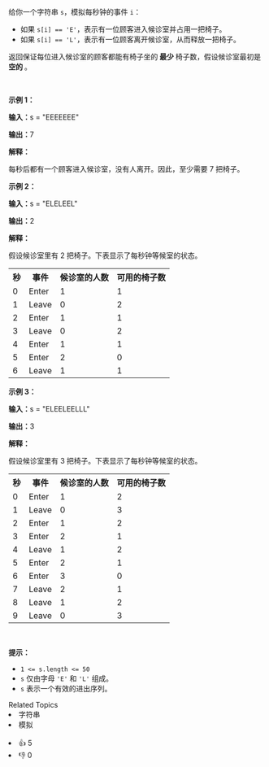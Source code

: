 <p>给你一个字符串 <code>s</code>，模拟每秒钟的事件 <code>i</code>：</p>

<ul> 
 <li>如果 <code>s[i] == 'E'</code>，表示有一位顾客进入候诊室并占用一把椅子。</li> 
 <li>如果 <code>s[i] == 'L'</code>，表示有一位顾客离开候诊室，从而释放一把椅子。</li> 
</ul>

<p>返回保证每位进入候诊室的顾客都能有椅子坐的<strong> 最少 </strong>椅子数，假设候诊室最初是 <strong>空的 </strong>。</p>

<p>&nbsp;</p>

<p><strong class="example">示例 1：</strong></p>

<div class="example-block"> 
 <p><strong>输入：</strong><span class="example-io">s = "EEEEEEE"</span></p> 
</div>

<p><strong>输出：</strong><span class="example-io">7</span></p>

<p><strong>解释：</strong></p>

<p>每秒后都有一个顾客进入候诊室，没有人离开。因此，至少需要 7 把椅子。</p>

<p><strong class="example">示例 2：</strong></p>

<div class="example-block"> 
 <p><strong>输入：</strong><span class="example-io">s = "ELELEEL"</span></p> 
</div>

<p><strong>输出：</strong><span class="example-io">2</span></p>

<p><strong>解释：</strong></p>

<p>假设候诊室里有 2 把椅子。下表显示了每秒钟等候室的状态。</p>  
<table> 
 <tbody> 
  <tr> 
   <th>秒</th> 
   <th>事件</th> 
   <th>候诊室的人数</th> 
   <th>可用的椅子数</th> 
  </tr> 
  <tr> 
   <td>0</td> 
   <td>Enter</td> 
   <td>1</td> 
   <td>1</td> 
  </tr> 
  <tr> 
   <td>1</td> 
   <td>Leave</td> 
   <td>0</td> 
   <td>2</td> 
  </tr> 
  <tr> 
   <td>2</td> 
   <td>Enter</td> 
   <td>1</td> 
   <td>1</td> 
  </tr> 
  <tr> 
   <td>3</td> 
   <td>Leave</td> 
   <td>0</td> 
   <td>2</td> 
  </tr> 
  <tr> 
   <td>4</td> 
   <td>Enter</td> 
   <td>1</td> 
   <td>1</td> 
  </tr> 
  <tr> 
   <td>5</td> 
   <td>Enter</td> 
   <td>2</td> 
   <td>0</td> 
  </tr> 
  <tr> 
   <td>6</td> 
   <td>Leave</td> 
   <td>1</td> 
   <td>1</td> 
  </tr> 
 </tbody> 
</table>

<p><strong class="example">示例 3：</strong></p>

<div class="example-block"> 
 <p><strong>输入：</strong><span class="example-io">s = "ELEELEELLL"</span></p> 
</div>

<p><strong>输出：</strong><span class="example-io">3</span></p>

<p><strong>解释：</strong></p>

<p>假设候诊室里有 3 把椅子。下表显示了每秒钟等候室的状态。</p>  
<table> 
 <tbody> 
  <tr> 
   <th>秒</th> 
   <th>事件</th> 
   <th>候诊室的人数</th> 
   <th>可用的椅子数</th> 
  </tr> 
  <tr> 
   <td>0</td> 
   <td>Enter</td> 
   <td>1</td> 
   <td>2</td> 
  </tr> 
  <tr> 
   <td>1</td> 
   <td>Leave</td> 
   <td>0</td> 
   <td>3</td> 
  </tr> 
  <tr> 
   <td>2</td> 
   <td>Enter</td> 
   <td>1</td> 
   <td>2</td> 
  </tr> 
  <tr> 
   <td>3</td> 
   <td>Enter</td> 
   <td>2</td> 
   <td>1</td> 
  </tr> 
  <tr> 
   <td>4</td> 
   <td>Leave</td> 
   <td>1</td> 
   <td>2</td> 
  </tr> 
  <tr> 
   <td>5</td> 
   <td>Enter</td> 
   <td>2</td> 
   <td>1</td> 
  </tr> 
  <tr> 
   <td>6</td> 
   <td>Enter</td> 
   <td>3</td> 
   <td>0</td> 
  </tr> 
  <tr> 
   <td>7</td> 
   <td>Leave</td> 
   <td>2</td> 
   <td>1</td> 
  </tr> 
  <tr> 
   <td>8</td> 
   <td>Leave</td> 
   <td>1</td> 
   <td>2</td> 
  </tr> 
  <tr> 
   <td>9</td> 
   <td>Leave</td> 
   <td>0</td> 
   <td>3</td> 
  </tr> 
 </tbody> 
</table>

<p>&nbsp;</p>

<p><strong>提示：</strong></p>

<ul> 
 <li><code>1 &lt;= s.length &lt;= 50</code></li> 
 <li><code>s</code> 仅由字母 <code>'E'</code> 和 <code>'L'</code> 组成。</li> 
 <li><code>s</code> 表示一个有效的进出序列。</li> 
</ul>

<div><div>Related Topics</div><div><li>字符串</li><li>模拟</li></div></div><br><div><li>👍 5</li><li>👎 0</li></div>